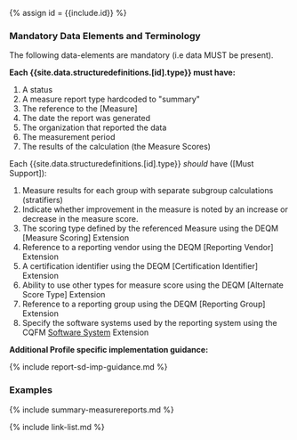 
{% assign id = {{include.id}} %}

### Mandatory Data Elements and Terminology

The following data-elements are mandatory (i.e data MUST be present).

**Each {{site.data.structuredefinitions.[id].type}} must have:**

1. A status
1. A measure report type hardcoded to "summary"
1. The reference to the [Measure]
1. The date the report was generated
1. The organization that reported the data
1. The measurement period
1. The results of the calculation (the Measure Scores)

Each {{site.data.structuredefinitions.[id].type}} *should* have ([Must Support]):

1. Measure results for each group with separate subgroup calculations (stratifiers)
1. Indicate whether improvement in the measure is noted by an increase or decrease in the measure score.
1. The scoring type defined by the referenced Measure using the DEQM [Measure Scoring] Extension
1. Reference to a reporting vendor using the DEQM [Reporting Vendor] Extension
1. A certification identifier using the DEQM [Certification Identifier] Extension
1. Ability to use other types for measure score using the DEQM [Alternate Score Type] Extension
1. Reference to a reporting group using the DEQM [Reporting Group] Extension
1. Specify the software systems used by the reporting system using the CQFM [Software System]({{site.data.fhir.cqfm}}StructureDefinition-cqfm-softwaresystem.html) Extension

**Additional Profile specific implementation guidance:**

{% include report-sd-imp-guidance.md %}

### Examples

{% include summary-measurereports.md %}

{% include link-list.md %}
